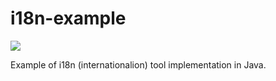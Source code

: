# i18n-example
[![](https://github.com/Jonarzz/i18n-example/workflows/Java%20Maven%20CI/badge.svg)](https://github.com/Jonarzz/i18n-example/actions)

Example of i18n (internationalion) tool implementation in Java.
